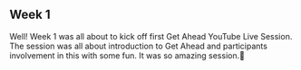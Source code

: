 ## Week 1 

Well! Week 1 was all about to kick off first Get Ahead YouTube Live Session. 
The session was all about introduction to Get Ahead and participants involvement in this with some fun. It was so amazing session.🧡

